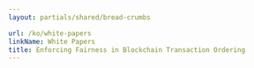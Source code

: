 ```yaml
---
layout: partials/shared/bread-crumbs

url: /ko/white-papers
linkName: White Papers
title: Enforcing Fairness in Blockchain Transaction Ordering
---
```

